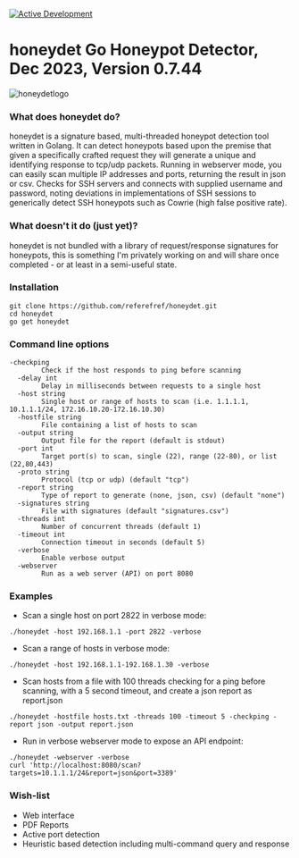 [![Active Development](https://img.shields.io/badge/Maintenance%20Level-Actively%20Developed-brightgreen.svg)](https://gist.github.com/cheerfulstoic/d107229326a01ff0f333a1d3476e068d)

# honeydet Go Honeypot Detector, Dec 2023, Version 0.7.44
![honeydetlogo](https://github.com/referefref/honeydet/assets/56499429/88e9b508-46e1-4822-94e1-e25edb83d0ba)


### What does honeydet do?

honeydet is a signature based, multi-threaded honeypot detection tool written in Golang.
It can detect honeypots based upon the premise that given a specifically crafted request they will generate a unique and identifying response to tcp/udp packets.
Running in webserver mode, you can easily scan multiple IP addresses and ports, returning the result in json or csv.
Checks for SSH servers and connects with supplied username and password, noting deviations in implementations of SSH sessions to generically detect SSH honeypots such as Cowrie (high false positive rate).

### What doesn't it do (just yet)?

honeydet is not bundled with a library of request/response signatures for honeypots, this is something I'm privately working on and will share once completed - or at least in a semi-useful state.

### Installation
```
git clone https://github.com/referefref/honeydet.git
cd honeydet
go get honeydet
```

### Command line options
```
-checkping
    	Check if the host responds to ping before scanning
  -delay int
    	Delay in milliseconds between requests to a single host
  -host string
    	Single host or range of hosts to scan (i.e. 1.1.1.1, 10.1.1.1/24, 172.16.10.20-172.16.10.30)
  -hostfile string
    	File containing a list of hosts to scan
  -output string
    	Output file for the report (default is stdout)
  -port int
    	Target port(s) to scan, single (22), range (22-80), or list (22,80,443)
  -proto string
    	Protocol (tcp or udp) (default "tcp")
  -report string
    	Type of report to generate (none, json, csv) (default "none")
  -signatures string
    	File with signatures (default "signatures.csv")
  -threads int
    	Number of concurrent threads (default 1)
  -timeout int
    	Connection timeout in seconds (default 5)
  -verbose
    	Enable verbose output
  -webserver
    	Run as a web server (API) on port 8080
```
### Examples
* Scan a single host on port 2822 in verbose mode:
```
./honeydet -host 192.168.1.1 -port 2822 -verbose
```
* Scan a range of hosts in verbose mode:
```
./honeydet -host 192.168.1.1-192.168.1.30 -verbose
```
* Scan hosts from a file with 100 threads checking for a ping before scanning, with a 5 second timeout, and create a json report as report.json
```
./honeydet -hostfile hosts.txt -threads 100 -timeout 5 -checkping -report json -output report.json
```
* Run in verbose webserver mode to expose an API endpoint:
```
./honeydet -webserver -verbose
curl 'http://localhost:8080/scan?targets=10.1.1.1/24&report=json&port=3389'
```

### Wish-list
* Web interface
* PDF Reports
* Active port detection
* Heuristic based detection including multi-command query and response
